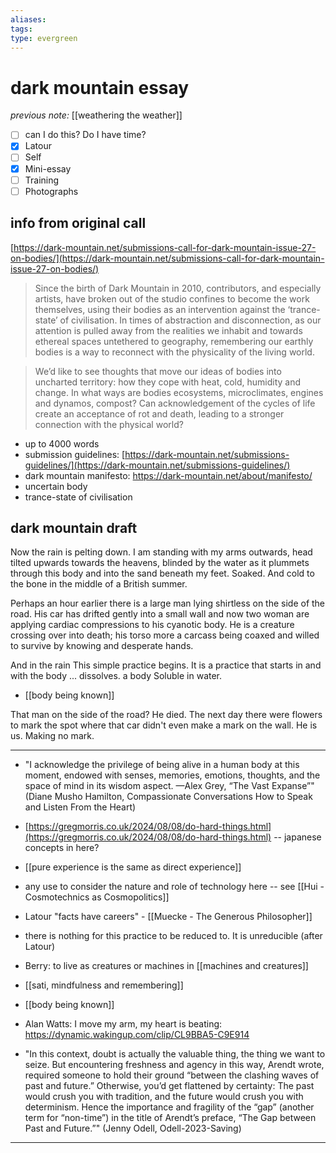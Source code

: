 ```yaml
---
aliases: 
tags: 
type: evergreen
---
```


# dark mountain essay

_previous note:_ [[weathering the weather]]

  - [ ] can I do this? Do I have time?
  - [x] Latour
  - [ ] Self
  - [x] Mini-essay
  - [ ] Training 
  - [ ] Photographs

## info from original call 
[https://dark-mountain.net/submissions-call-for-dark-mountain-issue-27-on-bodies/](https://dark-mountain.net/submissions-call-for-dark-mountain-issue-27-on-bodies/)

  > Since the birth of Dark Mountain in 2010, contributors, and especially artists, have broken out of the studio confines to become the work themselves, using their bodies as an intervention against the ‘trance-state’ of civilisation. In times of abstraction and disconnection, as our attention is pulled away from the realities we inhabit and towards ethereal spaces untethered to geography, remembering our earthly bodies is a way to reconnect with the physicality of the living world. 

> We’d like to see thoughts that move our ideas of bodies into uncharted territory: how they cope with heat, cold, humidity and change. In what ways are bodies ecosystems, microclimates, engines and dynamos, compost? Can acknowledgement of the cycles of life create an acceptance of rot and death, leading to a stronger connection with the physical world?

- up to 4000 words
- submission guidelines: [https://dark-mountain.net/submissions-guidelines/](https://dark-mountain.net/submissions-guidelines/)
- dark mountain manifesto: https://dark-mountain.net/about/manifesto/
- uncertain body 
- trance-state of civilisation


## dark mountain draft

Now the rain is pelting down. I am standing with my arms outwards, head tilted upwards towards the heavens, blinded by the water as it plummets through this body and into the sand beneath my feet. Soaked. And cold to the bone in the middle of a British summer.

Perhaps an hour earlier there is a large man lying shirtless on the side of the road. His car has drifted gently into a small wall and now two woman are applying cardiac compressions to his cyanotic body. He is a creature crossing over into death; his torso more a carcass being coaxed and willed to survive by knowing and desperate hands.

And in the rain This simple practice begins. It is a practice that starts in and with the body ... dissolves. a body Soluble in water. 

- [[body being known]]

That man on the side of the road? He died. The next day there were flowers to mark the spot where that car didn't even make a mark on the wall. He is us. Making no mark.

--- 

- "I acknowledge the privilege of being alive in a human body at this moment, endowed with senses, memories, emotions, thoughts, and the space of mind in its wisdom aspect. —Alex Grey, “The Vast Expanse”" (Diane Musho Hamilton, Compassionate Conversations How to Speak and Listen From the Heart)

- [https://gregmorris.co.uk/2024/08/08/do-hard-things.html](https://gregmorris.co.uk/2024/08/08/do-hard-things.html) -- japanese concepts in here? 
- [[pure experience is the same as direct experience]]

- any use to consider the nature and role of technology here -- see [[Hui - Cosmotechnics as Cosmopolitics]] 
- Latour "facts have careers" - [[Muecke - The Generous Philosopher]]
- there is nothing for this practice to be reduced to. It is unreducible (after Latour)
- Berry: to live as creatures or machines in [[machines and creatures]]
- [[sati, mindfulness and remembering]]
- [[body being known]]
- Alan Watts: I move my arm, my heart is beating: https://dynamic.wakingup.com/clip/CL9BBA5-C9E914

- "In this context, doubt is actually the valuable thing, the thing we want to seize. But encountering freshness and agency in this way, Arendt wrote, required someone to hold their ground “between the clashing waves of past and future.” Otherwise, you’d get flattened by certainty: The past would crush you with tradition, and the future would crush you with determinism. Hence the importance and fragility of the “gap” (another term for “non-time”) in the title of Arendt’s preface, “The Gap between Past and Future.”" (Jenny Odell, Odell-2023-Saving)


---




